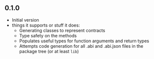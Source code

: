 ## 0.1.0

- Initial version
- things it supports or stuff it does:
  - Generating classes to represent contracts
  - Type safety on the methods
  - Populates useful types for function arguments and return types
  - Attempts code generation for all .abi and .abi.json files in the package tree (or at least `lib`)

